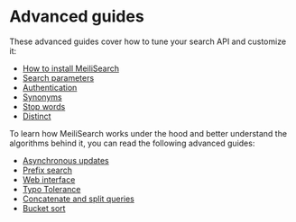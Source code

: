 # Advanced guides

These advanced guides cover how to tune your search API and customize it:

- [How to install MeiliSearch](installation.md)
- [Search parameters](search_parameters.md)
- [Authentication](authentication.md)
- [Synonyms](synonyms.md)
- [Stop words](stop_words.md)
- [Distinct](distinct.md)

To learn how MeiliSearch works under the hood and better understand the algorithms behind it, you can read the following advanced guides:

- [Asynchronous updates](asynchronous_updates.md)
- [Prefix search](prefix.md)
- [Web interface](web_interface.md)
- [Typo Tolerance](typotolerance.md)
- [Concatenate and split queries](concat.md)
- [Bucket sort](bucket_sort.md)
